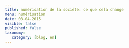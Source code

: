 ```yaml
---
title: numérisation de la société: ce que cela change
menu: numérisation
date: 03-04-2015
visible: false
published: false
taxonomy:
   category: [blog, en]
---
```

